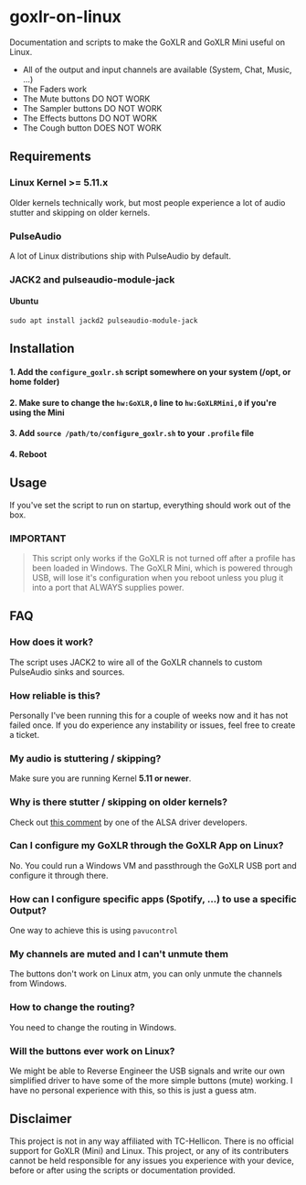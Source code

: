 # goxlr-on-linux
Documentation and scripts to make the GoXLR and GoXLR Mini useful on Linux.

- All of the output and input channels are available (System, Chat, Music, ...)
- The Faders work
- The Mute buttons DO NOT WORK
- The Sampler buttons DO NOT WORK
- The Effects buttons DO NOT WORK
- The Cough button DOES NOT WORK

## Requirements

### Linux Kernel >= 5.11.x
Older kernels technically work, but most people experience a lot of audio stutter and skipping on older kernels.

### PulseAudio
A lot of Linux distributions ship with PulseAudio by default.

### JACK2 and pulseaudio-module-jack

#### Ubuntu
```
sudo apt install jackd2 pulseaudio-module-jack
```

## Installation

#### 1. Add the `configure_goxlr.sh` script somewhere on your system (/opt, or home folder)
#### 2. Make sure to change the `hw:GoXLR,0` line to `hw:GoXLRMini,0` if you're using the Mini
#### 3. Add `source /path/to/configure_goxlr.sh` to your `.profile` file
#### 4. Reboot


## Usage
If you've set the script to run on startup, everything should work out of the box.


### IMPORTANT


> This script only works if the GoXLR is not turned off after a profile has been loaded in Windows. The GoXLR Mini, which is powered through USB, will lose it's configuration when you reboot unless you plug it into a port that ALWAYS supplies power.


## FAQ

### How does it work?
The script uses JACK2 to wire all of the GoXLR channels to custom PulseAudio sinks and sources.

### How reliable is this?
Personally I've been running this for a couple of weeks now and it has not failed once. If you do experience any instability or issues, feel free to create a ticket.

### My audio is stuttering / skipping?
Make sure you are running Kernel **5.11 or newer**.

### Why is there stutter / skipping on older kernels?
Check out [this comment](https://bugzilla.kernel.org/show_bug.cgi?id=211211#c10) by one of the ALSA driver developers.

### Can I configure my GoXLR through the GoXLR App on Linux?
No. You could run a Windows VM and passthrough the GoXLR USB port and configure it through there.

### How can I configure specific apps (Spotify, ...) to use a specific Output?
One way to achieve this is using `pavucontrol`

### My channels are muted and I can't unmute them
The buttons don't work on Linux atm, you can only unmute the channels from Windows.

### How to change the routing?
You need to change the routing in Windows.

### Will the buttons ever work on Linux?
We might be able to Reverse Engineer the USB signals and write our own simplified driver to have some of the more simple buttons (mute) working. I have no personal experience with this, so this is just a guess atm.


## Disclaimer
This project is not in any way affiliated with TC-Hellicon. There is no official support for GoXLR (Mini) and Linux. This project, or any of its contributers cannot be held responsible for any issues you experience with your device, before or after using the scripts or documentation provided.
